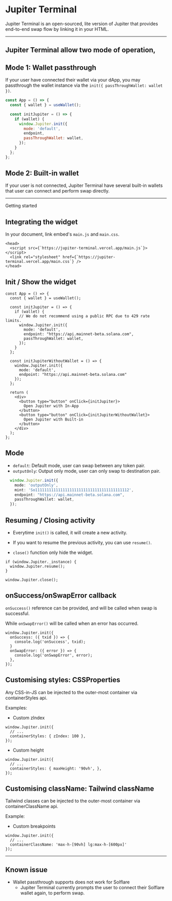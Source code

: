# Jupiter Terminal

Jupiter Terminal is an open-sourced, lite version of Jupiter that provides end-to-end swap flow by linking it in your HTML.

---

## Jupiter Terminal allow two mode of operation,

## Mode 1: Wallet passthrough

If your user have connected their wallet via your dApp, you may passthrough the wallet instance via the `init({ passThroughWallet: wallet })`.

```jsx
const App = () => {
  const { wallet } = useWallet();

  const initJupiter = () => {
    if (wallet) {
      window.Jupiter.init({
        mode: 'default',
        endpoint,
        passThroughWallet: wallet,
      });
    }
  };
};
```

## Mode 2: Built-in wallet

If your user is not connected, Jupiter Terminal have several built-in wallets that user can connect and perform swap directly.

---

Getting started

## Integrating the widget

In your document, link embed's `main.js` and `main.css`.

```tsx
<head>
  <script src={`https://jupiter-terminal.vercel.app/main.js`}></script>
  <link rel="stylesheet" href={`https://jupiter-terminal.vercel.app/main.css`} />
</head>
```

## Init / Show the widget

```tsx
const App = () => {
  const { wallet } = useWallet();

  const initJupiter = () => {
    if (wallet) {
      // We do not recommend using a public RPC due to 429 rate limits.
      window.Jupiter.init({
        mode: 'default',
        endpoint: "https://api.mainnet-beta.solana.com",
        passThroughWallet: wallet,
      });
    }
  };

  const initJupiterWithoutWallet = () => {
    window.Jupiter.init({ 
      mode: 'default',
      endpoint: "https://api.mainnet-beta.solana.com"
    });
  };

  return (
    <div>
      <button type="button" onClick={initJupiter}>
        Open Jupiter with In-App
      </button>
      <button type="button" onClick={initJupiterWithoutWallet}>
        Open Jupiter with Built-in
      </button>
    </div>
  );
};
```

## Mode
- `default`: Default mode, user can swap between any token pair.
- `outputOnly`: Output only mode, user can only swap to destination pair.
```ts
  window.Jupiter.init({
    mode: 'outputOnly',
    mint: 'So11111111111111111111111111111111111111112',
    endpoint: "https://api.mainnet-beta.solana.com",
    passThroughWallet: wallet,
  });
```


## Resuming / Closing activity
- Everytime `init()` is called, it will create a new activity. 

- If you want to resume the previous activity, you can use `resume()`.

- `close()` function only hide the widget.

```tsx
if (window.Jupiter._instance) {
  window.Jupiter.resume();
}

window.Jupiter.close();
```

## onSuccess/onSwapError callback
`onSuccess()` reference can be provided, and will be called when swap is successful.

While `onSwapError()` will be called when an error has occurred.

```tsx
window.Jupiter.init({
  onSuccess: ({ txid }) => {
    console.log('onSuccess', txid);
  }
  onSwapError: ({ error }) => {
    console.log('onSwapError', error);
  },
});
```

## Customising styles: CSSProperties
Any CSS-in-JS can be injected to the outer-most container via containerStyles api.

Examples:
- Custom zIndex

```tsx
window.Jupiter.init({
  // ...
  containerStyles: { zIndex: 100 },
});
```

- Custom height
```tsx
window.Jupiter.init({
  // ...
  containerStyles: { maxHeight: '90vh', },
});
```

## Customising className: Tailwind className
Tailwind classes can be injected to the outer-most container via containerClassName api.

Example:
- Custom breakpoints

```tsx
window.Jupiter.init({
  // ...
  containerClassName: 'max-h-[90vh] lg:max-h-[600px]'
});
```

---

## Known issue

- Wallet passthrough supports does not work for Solflare
  - Jupiter Terminal currently prompts the user to connect their Solflare wallet again, to perform swap.
